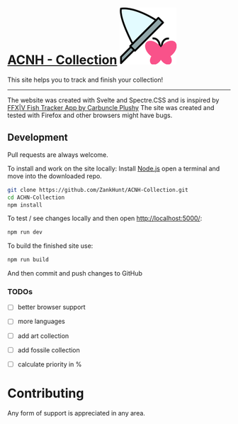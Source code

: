# [ACNH - Collection](https://acnh-collection.com/) ![ACNH - Collection Icon](https://raw.githubusercontent.com/ZankHunt/ACNH-Collection/master/public/img/icons/icon.svg "ACNH - Collection Icon")
This site helps you to track and finish your collection!

---

The website was created with Svelte and Spectre.CSS and is inspired by [FFX|V Fish Tracker App by Carbuncle Plushy](https://github.com/icykoneko/ff14-fish-tracker-app)
The site was created and tested with Firefox and other browsers might have bugs.

## Development
Pull requests are always welcome.

To install and work on the site locally:
Install [Node.js](https://nodejs.org/) open a terminal and move into the downloaded repo.

```bash
git clone https://github.com/ZankHunt/ACNH-Collection.git
cd ACHN-Collection
npm install
```

To test / see changes locally and then open [http://localhost:5000/](http://localhost:5000/):
```bash
npm run dev
```

To build the finished site use:
```bash
npm run build
```

And then commit and push changes to GitHub

### TODOs
 - [ ] better browser support
 - [ ] more languages 
 - [ ] add art collection
 - [ ] add fossile collection
 - [ ] calculate priority in %


# Contributing
Any form of support is appreciated in any area. 